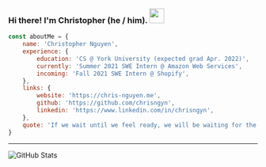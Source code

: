 ### Hi there! I'm Christopher (he / him). <img src="https://github.com/chrisngyn/chrisngyn/blob/master/Hi.gif" width="30px">

```javascript
const aboutMe = {
    name: 'Christopher Nguyen',
    experience: {
        education: 'CS @ York University (expected grad Apr. 2022)',
        currently: 'Summer 2021 SWE Intern @ Amazon Web Services',
        incoming: 'Fall 2021 SWE Intern @ Shopify',
    },
    links: {
        website: 'https://chris-nguyen.me',
        github: 'https://github.com/chrisngyn',
        linkedin: 'https://www.linkedin.com/in/chrisngyn',
    },
    quote: 'If we wait until we feel ready, we will be waiting for the rest of our lives'
}
```

----------------------------------------------------------------------------------------------------

![GitHub Stats](https://github-readme-stats.vercel.app/api?username=chrisngyn&show_icons=true&hide_rank=true&hide_border=true)
